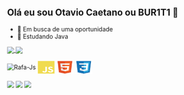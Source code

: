 ## Olá eu sou Otavio Caetano ou BUR1T1 👋

- 🔭 Em busca de uma oportunidade
- 🌱 Estudando Java

<a href="https://github.com/BUR1T1/github-readme-stats">
  <img height=200 align="center" src="https://github-readme-stats.vercel.app/api?username=BUR1T1" />
</a>
<a href="https://github.com/BUR1T1/convoychat">
  <img height=200 align="center" src="https://github-readme-stats.vercel.app/api/top-langs?username=BUR1T1&layout=compact&langs_count=8&card_width=320" />
</a>

<div style="display: inline_block"><br>
  <img align="center" alt="Rafa-Js" height="30" width="40" src="https://cdn.jsdelivr.net/gh/devicons/devicon@latest/icons/java/java-original-wordmark.svg" />
  <img align="center" alt="Rafa-Js" height="30" width="40" src="https://raw.githubusercontent.com/devicons/devicon/master/icons/javascript/javascript-plain.svg">
  <img align="center" alt="Rafa-HTML" height="30" width="40" src="https://raw.githubusercontent.com/devicons/devicon/master/icons/html5/html5-original.svg">
  <img align="center" alt="Rafa-CSS" height="30" width="40" src="https://raw.githubusercontent.com/devicons/devicon/master/icons/css3/css3-original.svg">
</div>
<br>
<div>
  <a href = "https://www.instagram.com/otaviocaetanoribeiro/" target="_blank"><img src="https://img.shields.io/badge/-Instagram-%23E4405F?style=for-the-badge&logo=instagram&logoColor=white" target="_blank"></a>
  <a href = "otavaiocaetano184@gmail.com"><img src="https://img.shields.io/badge/-Gmail-%23333?style=for-the-badge&logo=gmail&logoColor=white" target="_blank"></a>
  <a href = "https://www.linkedin.com/in/otaviocaetano/" target="_blank"><img src="https://img.shields.io/badge/-LinkedIn-%230077B5?style=for-the-badge&logo=linkedin&logoColor=white" target="_blank"></a> 
</div>
